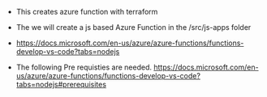 
- This creates azure function with terraform 
  
- The we will create a js based Azure Function in the /src/js-apps folder
  
- https://docs.microsoft.com/en-us/azure/azure-functions/functions-develop-vs-code?tabs=nodejs

- The following Pre requisties are needed.
https://docs.microsoft.com/en-us/azure/azure-functions/functions-develop-vs-code?tabs=nodejs#prerequisites